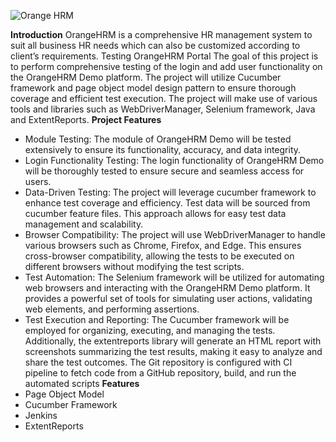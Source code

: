 ![Orange HRM](https://github.com/Apekhafl/HRM-Portal/assets/161640011/f9c247f1-7c6a-427a-b37d-123e8f7331b2)

**Introduction**
OrangeHRM is a comprehensive HR management system to suit all business HR needs which can also be customized according to client’s requirements.
Testing OrangeHRM Portal 
The goal of this project is to perform comprehensive testing of the login and add user functionality on the OrangeHRM Demo platform. The project will utilize Cucumber framework and page object model design pattern to ensure thorough coverage and efficient test execution. The project will make use of various tools and libraries such as WebDriverManager, Selenium framework, Java and ExtentReports.
**Project Features**
-	Module Testing: The module of OrangeHRM Demo will be tested extensively to ensure its functionality, accuracy, and data integrity. 
-	Login Functionality Testing: The login functionality of OrangeHRM Demo will be thoroughly tested to ensure secure and seamless access for users.
-	Data-Driven Testing: The project will leverage cucumber framework to enhance test coverage and efficiency. Test data will be sourced from cucumber feature files. This approach allows for easy test data management and scalability.
-	Browser Compatibility: The project will use WebDriverManager to handle various browsers such as Chrome, Firefox, and Edge. This ensures cross-browser compatibility, allowing the tests to be executed on different browsers without modifying the test scripts.
-	Test Automation: The Selenium framework will be utilized for automating web browsers and interacting with the OrangeHRM Demo platform. It provides a powerful set of tools for simulating user actions, validating web elements, and performing assertions.
-	Test Execution and Reporting: The Cucumber framework will be employed for organizing, executing, and managing the tests. Additionally, the extentreports library will generate an HTML report with screenshots summarizing the test results, making it easy to analyze and share the test outcomes. The Git repository is configured with CI pipeline to fetch code from a GitHub repository, build, and run the automated scripts
**Features**
-	Page Object Model
-	Cucumber Framework
-	Jenkins
-	ExtentReports
